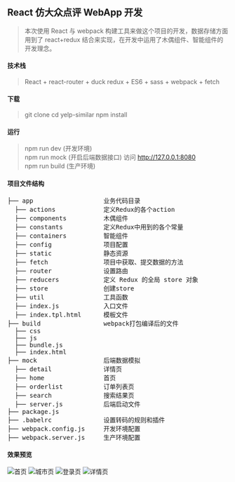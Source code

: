 ## React 仿大众点评 WebApp 开发

> 本次使用 React 与 webpack 构建工具来做这个项目的开发，数据存储方面用到了 react+redux 结合来实现，在开发中运用了木偶组件、智能组件的开发理念。

#### 技术栈

> React + react-router + duck redux + ES6 + sass + webpack + fetch

#### 下载

> git clone
> cd yelp-similar
> npm install

#### 运行

> npm run dev (开发环境)  
>  npm run mock (开启后端数据接口)
> 访问 http://127.0.0.1:8080  
>  npm run build (生产环境)

#### 项目文件结构

<pre>
├── app                   业务代码目录
  ├── actions             定义Redux的各个action  
  ├── components          木偶组件  
  ├── constants           定义Redux中用到的各个常量  
  ├── containers          智能组件  
  ├── config              项目配置  
  ├── static              静态资源
  ├── fetch               项目中获取、提交数据的方法
  ├── router              设置路由  
  ├── reducers            定义 Redux 的全局 store 对象
  ├── store               创建store  
  ├── util                工具函数
  ├── index.js            入口文件
  ├── index.tpl.html      模板文件
├── build                 webpack打包编译后的文件
  ├── css
  ├── js
  ├── bundle.js
  ├── index.html
├── mock                  后端数据模拟
  ├── detail              详情页
  ├── home                首页
  ├── orderlist           订单列表页
  ├── search              搜索结果页
  ├── server.js           后端启动文件
├── package.js
├── .babelrc              设置转码的规则和插件
├── webpack.config.js     开发环境配置
├── webpack.server.js     生产环境配置
</pre>

#### 效果预览

![首页](./Img/home.png)
![城市页](./Img/city.png)
![登录页](./Img/login.png)
![详情页](./Img/detail.png)
